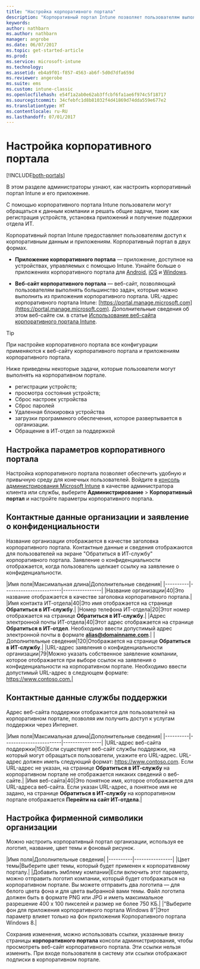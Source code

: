 ```yaml
---
title: "Настройка корпоративного портала"
description: "Корпоративный портал Intune позволяет пользователям выполнять общие задачи, такие как регистрация устройств, установка приложений и поиск сведений об ИТ-отделе."
keywords: 
author: nathbarn
ms.author: nathbarn
manager: angrobe
ms.date: 06/07/2017
ms.topic: get-started-article
ms.prod: 
ms.service: microsoft-intune
ms.technology: 
ms.assetid: eb4a9f01-f857-4563-ab6f-5d0d7dfa659d
ms.reviewer: angerobe
ms.suite: ems
ms.custom: intune-classic
ms.openlocfilehash: e54f1a2ab0e62ab3ffcbf6fa1ae6f974c5f18717
ms.sourcegitcommit: 34cfebfc1d8b81032f4d41869d74dda559e677e2
ms.translationtype: HT
ms.contentlocale: ru-RU
ms.lasthandoff: 07/01/2017
---
```

# <a name="customize-the-company-portal"></a>Настройка корпоративного портала

[!INCLUDE[both-portals](./includes/note-for-both-portals.md)]

В этом разделе администраторы узнают, как настроить корпоративный портал Intune и его приложение.

С помощью корпоративного портала Intune пользователи могут обращаться к данным компании и решать общие задачи, такие как регистрация устройств, установка приложений и получение поддержки отдела ИТ.

Корпоративный портал Intune предоставляет пользователям доступ к корпоративным данным и приложениям. Корпоративный портал в двух формах.

-   **Приложение корпоративного портала** — приложение, доступное на устройствах, управляемых с помощью Intune. Узнайте больше о приложениях корпоративного портала для [Android](/intune-user-help/using-your-android-device-with-intune), [iOS](/intune-user-help/using-your-iOS-or-macOS-device-with-intune) и [Windows](/intune-user-help/using-your-windows-device-with-intune).


- **Веб-сайт корпоративного портала** — веб-сайт, позволяющий пользователям выполнять большинство задач, которые можно выполнить из приложения корпоративного портала. URL-адрес корпоративного портала Intune: [https://portal.manage.microsoft.com](https://portal.manage.microsoft.com). Дополнительные сведения об этом веб-сайте см. в статье [Использование веб-сайта корпоративного портала Intune](/intune-user-help/using-the-intune-company-portal-website).

> [!TIP]
> При настройке корпоративного портала все конфигурации применяются к веб-сайту корпоративного портала и приложениям корпоративного портала.

Ниже приведены некоторые задачи, которые пользователи могут выполнять на корпоративном портале.

-   регистрации устройств;
-   просмотра состояния устройств;
-   Сброс настроек устройства
-   Сброс паролей
-   Удаленная блокировка устройства
-   загрузки программного обеспечения, которое развертывается в организации.
-   Обращение в ИТ-отдел за поддержкой

## <a name="customize-company-portal-settings"></a>Настройка параметров корпоративного портала
Настройка корпоративного портала позволяет обеспечить удобную и привычную среду для конечных пользователей. Войдите в [консоль администрирования Microsoft Intune](https://manage.microsoft.com) в качестве администратора клиента или службы, выберите **Администрирование** &gt; **Корпоративный портал** и настройте параметры корпоративного портала.

## <a name="company-contact-information-and-privacy-statement"></a>Контактные данные организации и заявление о конфиденциальности
Название организации отображается в качестве заголовка корпоративного портала. Контактные данные и сведения отображаются для пользователей на экране "Обратиться в ИТ-службу" корпоративного портала. Заявление о конфиденциальности отображается, когда пользователь щелкает ссылку на заявление о конфиденциальности.

|Имя поля|Максимальная длина|Дополнительные сведения|
    |----------|------------------------|----------------|
    |Название организации|40|Это название отображается в качестве заголовка корпоративного портала.|
    |Имя контакта ИТ-отдела|40|Это имя отображается на странице **Обратиться в ИТ-службу**.|
    |Номер телефона ИТ-отдела|20|Этот номер отображается на странице **Обратиться в ИТ-службу**.|
    |Адрес электронной почты ИТ-отдела|40|Этот адрес отображается на странице **Обратиться в ИТ-отдел**. Необходимо ввести допустимый адрес электронной почты в формате **alias@domainname.com**.|
    |Дополнительные сведения|120|Отображается на странице **Обратиться в ИТ-службу**.|
    |URL-адрес заявления о конфиденциальности организации|79|Можно указать собственное заявление компании, которое отображается при выборе ссылок на заявления о конфиденциальности на корпоративном портале. Необходимо ввести допустимый URL-адрес в следующем формате: https://www.contoso.com.|

## <a name="support-contacts"></a>Контактные данные службы поддержки
Адрес веб-сайта поддержки отображается для пользователей на корпоративном портале, позволяя им получить доступ к услугам поддержки через Интернет.

|Имя поля|Максимальная длина|Дополнительные сведения|
    |----------|------------------------|----------------|
    |URL-адрес веб-сайта поддержки|150|Если существует веб-сайт службы поддержки, на который могут обращаться пользователи, укажите его URL-адрес. URL-адрес должен иметь следующий формат: https://www.contoso.com. Если URL-адрес не указан, на странице **Обратиться в ИТ-службу** на корпоративном портале не отображается никаких сведений о веб-сайте.|
    |Имя веб-сайта|40|Это понятное имя, которое отображается для URL-адреса веб-сайта. Если указан URL-адрес, а понятное имя не задано, на странице **Обратиться в ИТ-службу** на корпоративном портале отображается **Перейти на сайт ИТ-отдела**.|

## <a name="company-branding-customization"></a>Настройка фирменной символики организации
Можно настроить корпоративный портал организации, используя ее логотип, название, цвет темы и фоновый рисунок.

|Имя поля|Дополнительные сведения|
    |----------|----------------|
    |Цвет темы|Выберите цвет темы, который будет применен к корпоративному порталу.|
    |Добавить эмблему компании|Если включить этот параметр, можно отправить логотип компании, который будет отображаться на корпоративном портале. Вы можете отправить два логотипа — для белого цвета фона и для цвета выбранной вами темы. Файл логотипа должен быть в формате PNG или JPG и иметь максимальное разрешение 400 x 100 пикселей и размер не более 750 КБ.|
    |"Выберите фон для приложения корпоративного портала Windows 8"|Этот параметр влияет только на фон приложения Корпоративного портала Windows 8.|


Сохранив изменения, можно использовать ссылки, указанные внизу страницы **корпоративного портала** консоли администрирования, чтобы просмотреть веб-сайт корпоративного портала. Эти ссылки нельзя изменить. При входе пользователя в систему эти ссылки отображают подписки в корпоративном портале.
